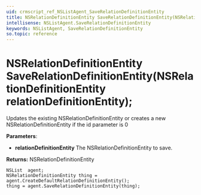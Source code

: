 ```yaml
---
uid: crmscript_ref_NSListAgent_SaveRelationDefinitionEntity
title: NSRelationDefinitionEntity SaveRelationDefinitionEntity(NSRelationDefinitionEntity relationDefinitionEntity);
intellisense: NSListAgent.SaveRelationDefinitionEntity
keywords: NSListAgent, SaveRelationDefinitionEntity
so.topic: reference
---
```


# NSRelationDefinitionEntity SaveRelationDefinitionEntity(NSRelationDefinitionEntity relationDefinitionEntity);

Updates the existing NSRelationDefinitionEntity or creates a new NSRelationDefinitionEntity if the id parameter is 0

**Parameters**:
 - **relationDefinitionEntity** The NSRelationDefinitionEntity to save.

**Returns:** NSRelationDefinitionEntity

```crmscript
NSList  agent;
NSRelationDefinitionEntity thing = agent.CreateDefaultRelationDefinitionEntity();
thing = agent.SaveRelationDefinitionEntity(thing);
```

